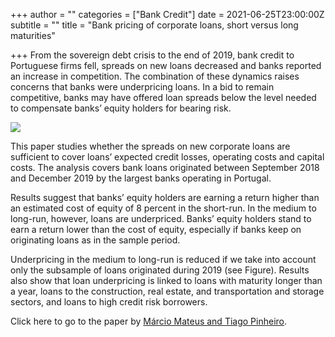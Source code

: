 +++
author = ""
categories = ["Bank Credit"]
date = 2021-06-25T23:00:00Z
subtitle = ""
title = "Bank pricing of corporate loans, short versus long maturities"

+++
From the sovereign debt crisis to the end of 2019, bank credit to Portuguese firms fell, spreads on new loans decreased and banks reported an increase in competition. The combination of these dynamics raises concerns that banks were underpricing loans. In a bid to remain competitive, banks may have offered loan spreads below the level needed to compensate banks’ equity holders for bearing risk.

![](/v1624710884/research_report/Screen_Shot_2021-06-26_at_1.33.16_PM_fesvdz.png)

This paper studies whether the spreads on new corporate loans are sufficient to cover loans’ expected credit losses, operating costs and capital costs. The analysis covers bank loans originated between September 2018 and December 2019 by the largest banks operating in Portugal.

Results suggest that banks’ equity holders are earning a return higher than an estimated cost of equity of 8 percent in the short-run. In the medium to long-run, however, loans are underpriced. Banks’ equity holders stand to earn a return lower than the cost of equity, especially if banks keep on originating loans as in the sample period.

Underpricing in the medium to long-run is reduced if we take into account only the subsample of loans originated during 2019 (see Figure). Results also show that loan underpricing is linked to loans with maturity longer than a year, loans to the construction, real estate, and transportation and storage sectors, and loans to high credit risk borrowers.

Click here to go to the paper by [Márcio Mateus and Tiago Pinheiro](https://www.bportugal.pt/en/paper/bank-pricing-corporate-loans).